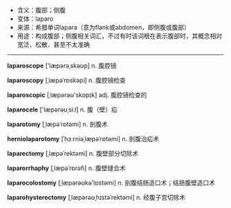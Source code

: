 - <span class="definition">含义：腹部；侧腹</span>
- <span class="definition">变体：laparo</span>
- <span class="definition">来源：希腊单词lapara（意为flank或abdomen，即侧腹或腹部）</span>
- <span class="definition">用途：构成腹部；侧腹相关词汇，不过有时该词根在表示腹部时，其概念相对宽泛、松散、甚至不太准确</span>


---


<span class="vocabulary">**laparoscope**</span> ['læpərəˌskəʊp] n. 腹腔镜

<span class="vocabulary">**laparoscopy**</span> [ˌlæpəˈrɒskəpi] n. 腹腔镜检查

<span class="vocabulary">**laparoscopic**</span> [ˌlæpərəʊ'skɒpɪk] adj. 腹腔镜检查的

<span class="vocabulary">**laparocele**</span> ['læpərəʊˌsi:l] n. 腹（壁）疝

<span class="vocabulary">**laparotomy**</span> [ˌlæpəˈrɒtəmi] n. 剖腹术

<span class="vocabulary">**herniolaparotomy**</span> [ˈhɜːrniəˌlæpəˈrɒtəmi] n. 剖腹治疝术

<span class="vocabulary">**laparectomy**</span> [ˌlæpəˈrektəmi] n. 腹壁部分切除术

<span class="vocabulary">**laparorrhaphy**</span>  [ˌlæpəˈrɒrəfi] n. 腹壁缝合术

<span class="vocabulary">**laparocolostomy**</span> [ˌlæpərəʊkə'lɒstəmi] n. 剖腹结肠造口术；结肠腹壁造口术

<span class="vocabulary">**laparohysterectomy**</span> [ˌlæpərəʊˌhɪstəˈrektəmi] n. 经腹子宫切除术

